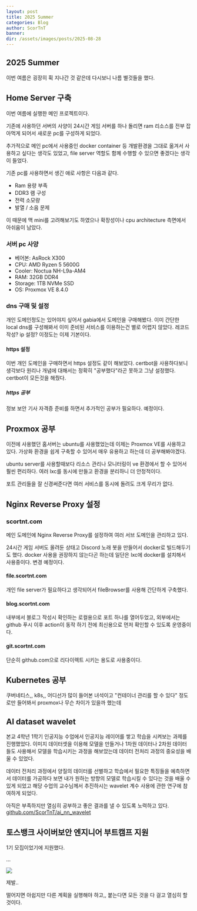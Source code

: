 ```yaml
---
layout: post
title: 2025 Summer
categories: Blog
author: ScorTnT
banner:
dir: /assets/images/posts/2025-08-28
---
```


## 2025 Summer

이번 여름은 굉장히 휙 지나간 것 같은데 다시보니 나름 별것들을 했다.

## Home Server 구축

이번 여름에 실행한 메인 프로젝트이다.
 
기존에 사용하던 서버의 사양이 24시간 게임 서버를 하나 돌리면 ram 리소스를 전부 잡아먹게 되어서 새로운 pc를 구성하게 되었다.

추가적으로 메인 pc에서 사용중인 docker container 등 개발환경을 그대로 옮겨서 사용하고 싶다는 생각도 있었고, file server 역할도 함께 수행할 수 있으면 좋겠다는 생각이 들었다.
 
기존 pc를 사용하면서 생긴 애로 사항은 다음과 같다.
- Ram 용량 부족
- DDR3 램 구성
- 전력 소모량
- 발열 / 소음 문제

이 때문에 맥 mini를 고려해보기도 하였으나 확장성이나 cpu architecture 측면에서 아쉬움이 남았다.

### 서버 pc 사양
- 베어본: AsRock X300
- CPU: AMD Ryzen 5 5600G
- Cooler: Noctua NH-L9a-AM4
- RAM: 32GB DDR4
- Storage: 1TB NVMe SSD
- OS: Proxmox VE 8.4.0
 
### dns 구매 및 설정
개인 도메인정도는 있어야지 싶어서 gabia에서 도메인을 구매해봤다. 이미 간단한 local dns를 구성해봐서 이미 준비된 서비스를 이용하는건 별로 어렵지 않았다. 레코드 작성? ip 설정? 이정도는 이제 기본이다.

#### https 설정
이번 개인 도메인을 구매하면서 https 설정도 같이 해보았다. certbot을 사용하다보니 생각보다 원리나 개념에 대해서는 정확히 "공부했다"라곤 못하고 그냥 설정했다. certbot이 모든것을 해줬다. 

##### https 공부
정보 보안 기사 자격증 준비를 하면서 추가적인 공부가 필요하다. 예정이다. 

## Proxmox 공부
이전에 사용했던 홈서버는 ubuntu를 사용했었는데 이제는 Proxmox VE를 사용하고 있다. 가상화 환경을 쉽게 구축할 수 있어서 매우 유용하고 하는데 더 공부해봐야겠다. 
 
ubuntu server를 사용할때보다 리소스 관리나 모니터링이 ve 환경에서 할 수 있어서 훨씬 편리하다. 여러 lxc를 동시에 만들고 환경을 분리하니 더 안정적이다. 
 
포트 관리들을 잘 신경써준다면 여러 서비스를 동시에 돌려도 크게 무리가 없다.

## Nginx Reverse Proxy 설정

### scortnt.com
메인 도메인에 Nginx Reverse Proxy를 설정하여 여러 서브 도메인을 관리하고 있다.
 
24시간 게임 서버도 올려둔 상태고 Discord 노래 봇을 만들어서 docker로 빌드해두기도 했다. 
docker 사용을 권장하지 않는다곤 하는데 일단은 lxc에 docker를 설치해서 사용중이다. 변경 예정이다. 

#### file.scortnt.com
개인 file server가 필요하다고 생각되어서 fileBrowser를 사용해 간단하게 구축했다.

#### blog.scortnt.com
내부에서 블로그 작성시 확인하는 로컬용으로 포트 하나를 열어두었고,
외부에서는 github 푸시 이후 action이 동작 하기 전에 최신용으로 먼저 확인할 수 있도록 운영중이다.
#### git.scortnt.com
단순히 github.com으로 리다이렉트 시키는 용도로 사용중이다.
## Kubernetes 공부
쿠버네티스,, k8s,, 어디선가 많이 들어본 녀석이고 "컨테이너 관리를 할 수 있다" 정도로만 들어봐서 proxmox나 무슨 차이가 있을까 했는데 
 
## AI dataset wavelet
본교 4학년 1학기 인공지능 수업에서 인공지능 레이어를 쌓고 학습을 시켜보는 과제를 진행했었다. 이미지 데이터셋을 이용해 모델을 만들거나 1차원 데이터나 2차원 데이터들도 사용해서 모델을 학습시키는 과정을 해보았는데 데이터 전처리 과정의 중요성을 배울 수 있었다.

데이터 전처리 과정에서 양질의 데이터를 선별하고 학습에서 필요한 특징들을 예측하면서 데이터를 가공하다 보면 내가 원하는 방향의 모델로 학습시킬 수 있다는 것을 배울 수 있게 되었고 해당 수업의 교수님께서 추진하시는 wavelet 계수 사용에 관한 연구에 참여하게 되었다.
 
아직은 부족하지만 열심히 공부하고 좋은 결과를 낼 수 있도록 노력하고 있다. 
[github.com/ScorTnT/ai_nn_wavelet](https://github.com/ScorTnT/ai_nn_wavelet)

## 토스뱅크 사이버보안 엔지니어 부트캠프 지원
1기 모집이었기에 지원했다. 
 
...
 
![]({{page.dir}}/0.png) 
  
제발..
 
떨어지면 아쉽지만 다른 계획을 실행해야 하고,, 붙는다면 모든 것을 다 걸고 열심히 할 것이다.